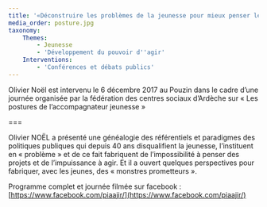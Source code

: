 ```yaml
---
title: '«Déconstruire les problèmes de la jeunesse pour mieux penser les projets portés par les jeunes : quels enjeux, quelles postures ?»'
media_order: posture.jpg
taxonomy:
    Themes:
        - Jeunesse
        - 'Développement du pouvoir d''agir'
    Interventions:
        - 'Conférences et débats publics'
---
```


Olivier Noël est intervenu le 6 décembre 2017 au Pouzin dans le cadre d’une journée organisée par la fédération des centres sociaux d’Ardèche sur « Les postures de l’accompagnateur jeunesse »

===

Olivier NOËL a présenté une généalogie des référentiels et paradigmes des politiques publiques qui depuis 40 ans disqualifient la jeunesse, l’instituent en « problème » et de ce fait fabriquent de l’impossibilité à penser des projets et de l’impuissance à agir. Et il a ouvert quelques perspectives pour fabriquer, avec les jeunes, des « monstres prometteurs ».

Programme complet et journée filmée sur facebook : [https://www.facebook.com/piaajir/](https://www.facebook.com/piaajir/)
